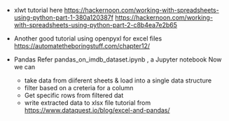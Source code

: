 
*	xlwt tutorial here
	https://hackernoon.com/working-with-spreadsheets-using-python-part-1-380a120387f
	https://hackernoon.com/working-with-spreadsheets-using-python-part-2-c8b4ea7e2b65

*	Another good tutorial using openpyxl for excel files
	https://automatetheboringstuff.com/chapter12/

*	Pandas
	Refer pandas_on_imdb_dataset.ipynb , a Jupyter notebook
	Now we can 
	- take data from diiferent sheets & load into a single data structure
	- filter based on a creteria for a column
	- Get specific rows from filtered dat
	- write extracted data to xlsx file
	tutorial from https://www.dataquest.io/blog/excel-and-pandas/



